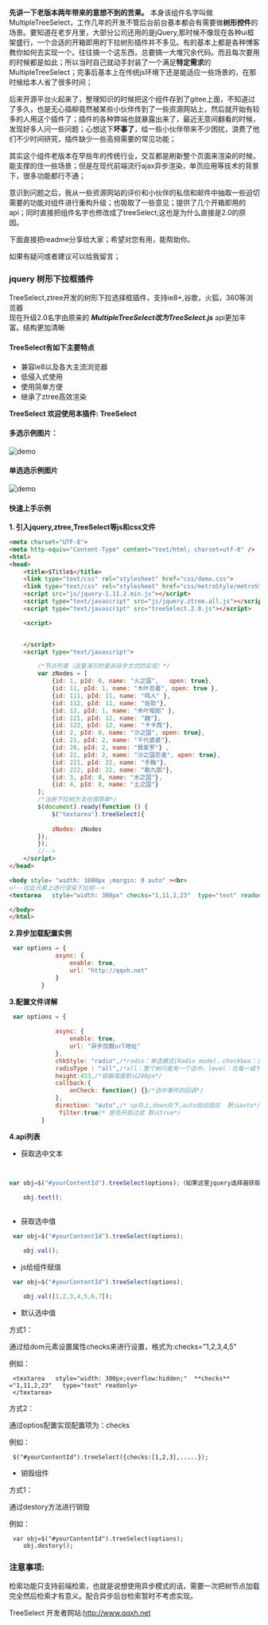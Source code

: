 **先讲一下老版本两年带来的意想不到的苦果。**
本身该组件名字叫做MultipleTreeSelect，工作几年的开发不管后台前台基本都会有需要做**树形控件**的场景。要知道在老岁月里，大部分公司还用的是jQuery,那时候不像现在各种ui框架盛行，一个合适的开箱即用的下拉树形插件并不多见。有的基本上都是各种博客教你如何去实现一个。往往搞一个这东西，总要搞一大堆冗余代码。而且每次要用的时候都是如此；所以当时自己就动手封装了一个满足**特定需求**的MultipleTreeSelect；完事后基本上在传统js环境下还是能适应一些场景的，在那时候给本人省了很多时间；

后来开源平台火起来了，整理知识的时候把这个组件存到了gitee上面，不知道过了多久，也是无心插柳竟然被某些小伙伴传到了一些资源网站上，然后就开始有较多的人用这个插件了；插件的各种弊端也就暴露出来了，最近无意间翻看的时候，发现好多人问一些问题；心想这下**坏事了**，给一些小伙伴带来不少困扰，浪费了他们不少时间研究，插件缺少一些高频需要的常见功能；

其实这个组件老版本在早些年的传统行业，交互都是刷新整个页面来渲染的时候，能支撑的住一些场景；但是在现代前端流行ajax异步渲染，单页应用等技术的背景下，很多功能都行不通；


意识到问题之后，我从一些资源网站的评价和小伙伴的私信和邮件中抽取一些迫切需要的功能对组件进行重构升级；也吸取了一些意见；提供了几个开箱即用的api；同时直接把组件名字也修改成了treeSelect;这也是为什么直接是2.0的原因。

下面直接把readme分享给大家；希望对您有用，能帮助你。

如果有疑问或者建议可以给我留言；
 

### jquery 树形下拉框插件

TreeSelect,ztree开发的树形下拉选择框插件，支持ie8+,谷歌，火狐，360等浏览器<br>
现在升级2.0名字由原来的 _**MultipleTreeSelect改为TreeSelect.js**_ 
api更加丰富。结构更加清晰
#### TreeSelect有如下主要特点
- 兼容ie8以及各大主流浏览器
- 低侵入式使用
- 使用简单方便
- 继承了ztree高效渲染


**TreeSelect 欢迎使用本插件: TreeSelect**

#### 多选示例图片：
![demo](https://user-gold-cdn.xitu.io/2019/12/28/16f4cfb0a596db62?w=323&h=317&f=png&s=13324)
#### 单选选示例图片
![demo](https://user-gold-cdn.xitu.io/2019/12/28/16f4cfb0a7f11f77?w=322&h=415&f=png&s=17136)
#### 快速上手示例

**1. 引入jquery,ztree,TreeSelect等js和css文件**

```html
<meta charset="UTF-8">
<meta http-equiv="Content-Type" content="text/html; charset=utf-8" />
<html>
<head>
    <title>$Title$</title>
    <link type="text/css" rel="stylesheet" href="css/demo.css">
    <link type="text/css" rel="stylesheet" href="css/metroStyle/metroStyle.css">
    <script src="js/jquery-1.11.2.min.js"></script>
    <script type="text/javascript" src="js/jquery.ztree.all.js"></script>
    <script type="text/javascript" src="treeSelect.2.0.js"></script>

    <script>


    </script>
    <script type="text/javascript">

        /*节点列表（这里演示的是非异步方式的实现）*/
        var zNodes = [
            {id: 1, pId: 0, name: "火之国",   open: true},
            {id: 11, pId: 1, name: "木叶忍者", open: true },
            {id: 111, pId: 11, name: "鸣人" },
            {id: 112, pId: 11, name: "佐助"},
            {id: 12, pId: 1, name: "木叶暗部" },
            {id: 121, pId: 12, name: "鼬"},
            {id: 122, pId: 12, name: "卡卡西"},
            {id: 2, pId: 0, name: "沙之国", open: true},
            {id: 21, pId: 2, name: "千代婆婆"},
            {id: 26, pId: 2, name: "我爱罗"} ,
            {id: 22, pId: 2, name: "沙之国忍者", open: true},
            {id: 221, pId: 22, name: "手鞠"},
            {id: 222, pId: 22, name: "勘九郎"},
            {id: 3, pId: 0, name: "水之国"},
            {id: 4, pId: 0, name: "土之国"}
        ]; 
        /*注册下拉树方法也很简单*/
        $(document).ready(function () {
            $("textarea").treeSelect({
            
            zNodes: zNodes
        });
        });
        //-->
    </script>
</head>

<body style= "width: 1080px ;margin: 0 auto" ><br>
<!--在此元素上进行渲染下拉树-->
<textarea   style="width: 300px" checks="1,11,2,23"  type="text" readonly></textarea>

</body>
</html>

```

**2.异步加载配置实例**

```js
 var options = {
             async: {
                 enable: true,
                 url: "http://qqxh.net"
             }
         }
```

**3.配置文件详解**
```js
 var options = {
             
             async: {
                 enable: true,
                 url: "异步加载url地址"
             },
             chkStyle: "radio",/*radio：单选模式(Radio mode)，checkbox：多选模式(checkbox mode)，默认为多选*/
             radioType : "all",/*all：整个树只能有一个选中，level：在每一级节点范围内当做一个分组*/
             height:433,/*容器高度默认200px*/
             callback:{
                 onCheck: function() {}/*选中事件的回调*/
             },
             direction: "auto",/* up向上,down向下,auto自动适应  默认auto*/
              filter:true/* 是否开启过滤 默认true*/
         }
```

**4.api列表**
- 获取选中文本
```js
  
 
var obj=$("#yourContentId").treeSelect(options);（如果这里jquery选择器获取到多个元素，那么这里返回的是TreeSelect对象列表）

    obj.text();
 

```
- 获取选中值
 
```js
 var obj=$("#yourContentId").treeSelect(options);

    obj.val();
```

- js给组件赋值
 
```js
 var obj=$("#yourContentId").treeSelect(options);

    obj.val([1,2,3,4,5,6,7]);
```

 - 默认选中值
 
方式1：

 通过给dom元素设置属性checks来进行设置，格式为:checks="1,2,3,4,5" 
 
 例如：
 

```
 <textarea   style="width: 300px;overflow:hidden;"  **checks** ="1,11,2,23"   type="text" readonly>
 </textarea>
```
 
方式2：

 通过optios配置实现配置项为：checks
 
 例如：
 

```
 $("#yourContentId").treeSelect({checks:[1,2,3],.....});
```
 - 销毁组件
 
方式1：

 通过destory方法进行销毁
 
 例如：
 

```
 var obj=$("#yourContentId").treeSelect(options);
    obj.destory();
```

### 注意事项:


检索功能只支持前端检索，也就是说想使用异步模式的话，需要一次把树节点加载完全然后检索才有意义。配合异步后台检索暂时不考虑实现。


TreeSelect 开发者网站:http://www.qqxh.net

